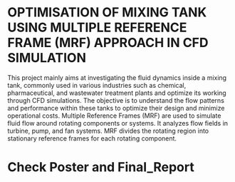 # OPTIMISATION OF MIXING TANK USING MULTIPLE REFERENCE FRAME (MRF) APPROACH IN CFD SIMULATION
This project mainly aims at investigating the fluid dynamics inside a mixing tank, commonly used in various industries such as chemical, pharmaceutical, and wastewater treatment plants and optimize its working through CFD simulations.
 The objective is to understand the flow patterns and performance within these tanks to optimize their design and minimize operational costs.
Multiple Reference Frames (MRF) are used to simulate fluid flow around rotating components or systems. It analyzes flow fields in turbine, pump, and fan systems. MRF divides the rotating region into stationary reference frames for each rotating component.

# Check Poster and Final_Report 
